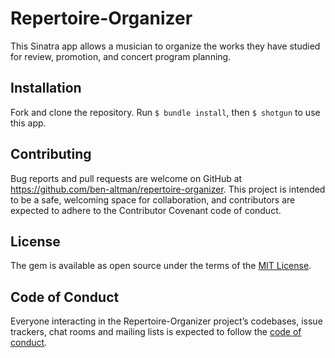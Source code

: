 # Repertoire-Organizer
This Sinatra app allows a musician to organize the works they have studied for review, promotion, and concert program planning.

## Installation
Fork and clone the repository. Run `$ bundle install`, then `$ shotgun` to use this app.

## Contributing
Bug reports and pull requests are welcome on GitHub at https://github.com/ben-altman/repertoire-organizer. This project is intended to be a safe, welcoming space for collaboration, and contributors are expected to adhere to the Contributor Covenant code of conduct.

## License
The gem is available as open source under the terms of the [MIT License](https://opensource.org/licenses/MIT).

## Code of Conduct
Everyone interacting in the Repertoire-Organizer project’s codebases, issue trackers, chat rooms and mailing lists is expected to follow the [code of conduct](https://github.com/'creative-software-5805'/groupmuse_concerts/blob/master/CODE_OF_CONDUCT.md).